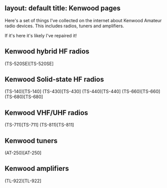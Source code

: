layout: default
title: Kenwood pages
---

Here's a set of things I've collected on the internet about Kenwood Amateur radio devices.
This includes radios, tuners and amplifiers.

If it's here it's likely I've repaired it!


## Kenwood hybrid HF radios

(TS-520SE)[TS-520SE]

## Kenwood Solid-state HF radios

(TS-140)[TS-140]
(TS-430)[TS-430]
(TS-440)[TS-440]
(TS-660)[TS-660]
(TS-680)[TS-680]

## Kenwood VHF/UHF radios

(TS-711)[TS-711]
(TS-811)[TS-811]

## Kenwood tuners

(AT-250)[AT-250]

## Kenwood amplifiers

(TL-922)[TL-922]


